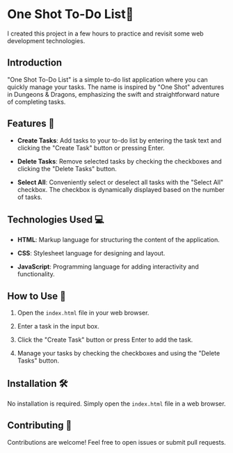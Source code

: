 # One Shot To-Do List🚀

I created this project in a few hours to practice and revisit some web development technologies.

## Introduction

"One Shot To-Do List" is a simple to-do list application where you can quickly manage your tasks. The name is inspired by "One Shot" adventures in Dungeons & Dragons, emphasizing the swift and straightforward nature of completing tasks.


## Features 🌟

- **Create Tasks**: Add tasks to your to-do list by entering the task text and clicking the "Create Task" button or pressing Enter.

- **Delete Tasks**: Remove selected tasks by checking the checkboxes and clicking the "Delete Tasks" button.

- **Select All**: Conveniently select or deselect all tasks with the "Select All" checkbox. The checkbox is dynamically displayed based on the number of tasks.

## Technologies Used 💻

- **HTML**: Markup language for structuring the content of the application.
  
- **CSS**: Stylesheet language for designing and layout.
  
- **JavaScript**: Programming language for adding interactivity and functionality.

## How to Use 🚦

1. Open the `index.html` file in your web browser.

2. Enter a task in the input box.

3. Click the "Create Task" button or press Enter to add the task.

4. Manage your tasks by checking the checkboxes and using the "Delete Tasks" button.

## Installation 🛠️

No installation is required. Simply open the `index.html` file in a web browser.

## Contributing 🤝

Contributions are welcome! Feel free to open issues or submit pull requests.

